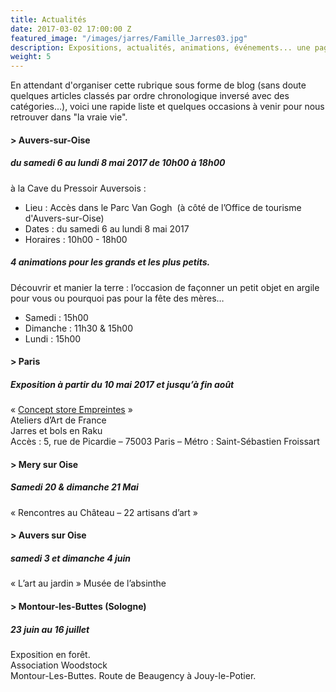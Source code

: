 ```yaml
---
title: Actualités
date: 2017-03-02 17:00:00 Z
featured_image: "/images/jarres/Famille_Jarres03.jpg"
description: Expositions, actualités, animations, événements... une page à compléter
weight: 5
---
```


En attendant d'organiser cette rubrique sous forme de blog (sans doute quelques articles classés par ordre chronologique inversé avec des catégories...), voici une rapide liste et quelques occasions à venir pour nous retrouver dans "la vraie vie".

####  > Auvers-sur-Oise
##### du samedi 6 au lundi 8 mai 2017 de 10h00 à 18h00 

à la Cave du Pressoir Auversois : 

- Lieu : Accès dans le Parc Van Gogh  (à côté de l’Office de tourisme d'Auvers-sur-Oise)
- Dates : du samedi 6 au lundi 8 mai 2017
- Horaires : 10h00 - 18h00

##### 4 animations pour les grands et les plus petits.
Découvrir et manier la terre : l’occasion de façonner un petit objet en argile pour vous ou pourquoi pas pour la fête des mères…

- Samedi : 15h00
- Dimanche : 11h30 & 15h00
- Lundi : 15h00

#### > Paris  
##### Exposition à partir du 10 mai 2017 et jusqu’à fin août

« [Concept store Empreintes](http://empreintes-paris.com/) » <br>Ateliers d’Art de France
<br>Jarres et bols en Raku
<br>Accès : 5, rue de Picardie – 75003 Paris – Métro : Saint-Sébastien Froissart
 
 
#### > Mery sur Oise 
##### Samedi 20 & dimanche 21 Mai 
« Rencontres au Château – 22 artisans d’art »
 
 
#### > Auvers sur Oise
##### samedi 3 et dimanche 4 juin
« L’art au jardin »
Musée de l’absinthe
 

#### > Montour-les-Buttes (Sologne)
##### 23 juin au 16 juillet
 
Exposition en forêt.<br>
Association Woodstock<br>
Montour-Les-Buttes. Route de Beaugency à Jouy-le-Potier.

